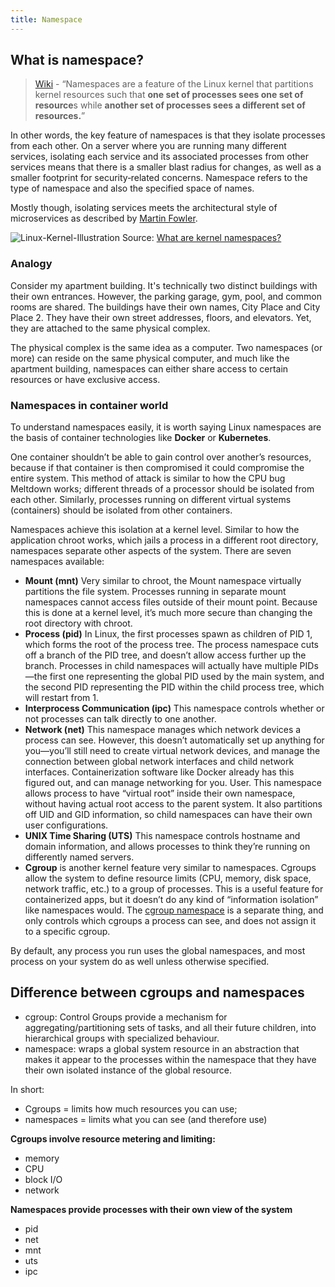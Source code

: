 ```yaml
---
title: Namespace
---
```


## What is namespace?

> [Wiki](https://en.wikipedia.org/wiki/Linux_namespaces) - “Namespaces are a feature of the Linux kernel that partitions kernel resources such that **one set of processes sees one set of resource**s while **another set of processes sees a different set of resources.**”

In other words, the key feature of namespaces is that they isolate processes from each other. On a server where you are running many different services, isolating each service and its associated processes from other services means that there is a smaller blast radius for changes, as well as a smaller footprint for security‑related concerns. Namespace refers to the type of namespace and also the specified space of names.

Mostly though, isolating services meets the architectural style of microservices as described by [Martin Fowler](https://martinfowler.com/articles/microservices.html).

![Linux-Kernel-Illustration](/img/linux/linux-kernel-illustration.webp)
Source: [What are kernel namespaces?](https://www.educative.io/answers/what-are-kernel-namespaces)

### Analogy
Consider my apartment building. It's technically two distinct buildings with their own entrances. However, the parking garage, gym, pool, and common rooms are shared. The buildings have their own names, City Place and City Place 2. They have their own street addresses, floors, and elevators. Yet, they are attached to the same physical complex.

The physical complex is the same idea as a computer. Two namespaces (or more) can reside on the same physical computer, and much like the apartment building, namespaces can either share access to certain resources or have exclusive access.

### Namespaces in container world

To understand namespaces easily, it is worth saying Linux namespaces are the basis of container technologies like **Docker** or **Kubernetes**.

One container shouldn’t be able to gain control over another’s resources, because if that container is then compromised it could compromise the entire system. This method of attack is similar to how the CPU bug Meltdown works; different threads of a processor should be isolated from each other. Similarly, processes running on different virtual systems (containers) should be isolated from other containers.

Namespaces achieve this isolation at a kernel level. Similar to how the application chroot works, which jails a process in a different root directory, namespaces separate other aspects of the system. There are seven namespaces available:

- **Mount (mnt)** Very similar to chroot, the Mount namespace virtually partitions the file system. Processes running in separate mount namespaces cannot access files outside of their mount point. Because this is done at a kernel level, it’s much more secure than changing the root directory with chroot.
- **Process (pid)** In Linux, the first processes spawn as children of PID 1, which forms the root of the process tree. The process namespace cuts off a branch of the PID tree, and doesn’t allow access further up the branch. Processes in child namespaces will actually have multiple PIDs—the first one representing the global PID used by the main system, and the second PID representing the PID within the child process tree, which will restart from 1.
- **Interprocess Communication (ipc)** This namespace controls whether or not processes can talk directly to one another.
- **Network (net)** This namespace manages which network devices a process can see. However, this doesn’t automatically set up anything for you—you’ll still need to create virtual network devices, and manage the connection between global network interfaces and child network interfaces. Containerization software like Docker already has this figured out, and can manage networking for you.
User. This namespace allows process to have “virtual root” inside their own namespace, without having actual root access to the parent system. It also partitions off UID and GID information, so child namespaces can have their own user configurations.
- **UNIX Time Sharing (UTS)** This namespace controls hostname and domain information, and allows processes to think they’re running on differently named servers.
- **Cgroup** is another kernel feature very similar to namespaces. Cgroups allow the system to define resource limits (CPU, memory, disk space, network traffic, etc.) to a group of processes. This is a useful feature for containerized apps, but it doesn’t do any kind of “information isolation” like namespaces would. The [cgroup namespace](http://man7.org/linux/man-pages/man7/cgroup_namespaces.7.html) is a separate thing, and only controls which cgroups a process can see, and does not assign it to a specific cgroup.

By default, any process you run uses the global namespaces, and most process on your system do as well unless otherwise specified.


## Difference between cgroups and namespaces

- cgroup: Control Groups provide a mechanism for aggregating/partitioning sets of tasks, and all their future children, into hierarchical groups with specialized behaviour.
- namespace: wraps a global system resource in an abstraction that makes it appear to the processes within the namespace that they have their own isolated instance of the global resource.

In short:

- Cgroups = limits how much resources you can use;
- namespaces = limits what you can see (and therefore use)

**Cgroups involve resource metering and limiting:**

- memory
- CPU
- block I/O
- network


**Namespaces provide processes with their own view of the system**

- pid
- net
- mnt
- uts
- ipc